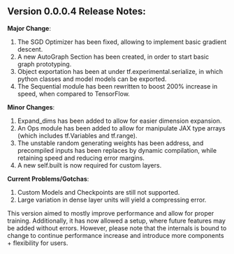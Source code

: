 ## Version 0.0.0.4 Release Notes:

**Major Change**:
1. The SGD Optimizer has been fixed, allowing to implement basic gradient descent.
2. A new AutoGraph Section has been created, in order to start basic graph prototyping.
3. Object exportation has been at under tf.experimental.serialize, in which python classes and model models can be exported.
4. The Sequential module has been rewritten to boost 200% increase in speed, when compared to TensorFlow.

**Minor Changes**:
1. Expand_dims has been added to allow for easier dimension expansion.
2. An Ops module has been added to allow for manipulate JAX type arrays (which includes tf.Variables and tf.range).
3. The unstable random generating weights has been address, and precompiled inputs has been replaces by dynamic compilation, while retaining speed and reducing error margins.
4. A new self.built is now required for custom layers.

**Current Problems/Gotchas**:
1. Custom Models and Checkpoints are still not supported.
2. Large variation in dense layer units will yield a compressing error.

This version aimed to mostly improve performance and allow for proper training. Additionally, it has now allowed a setup, where future features may be added without errors. However, please note that the internals is bound to change to continue performance increase and introduce more components + flexibility for users.

